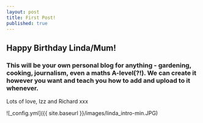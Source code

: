```yaml
---
layout: post
title: First Post!
published: true
---
```


## Happy Birthday Linda/Mum!
### This will be your own personal blog for anything - gardening, cooking, journalism, even a maths A-level(?!). We can create it however you want and teach you how to add and upload to it whenever. 
Lots of love, Izz and Richard xxx

![_config.yml]({{ site.baseurl }}/images/linda_intro-min.JPG)
